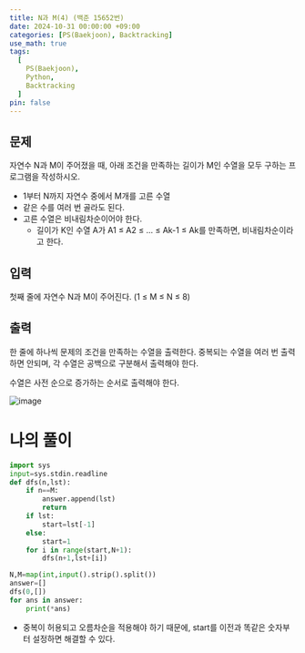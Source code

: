 ```yaml
---
title: N과 M(4) (백준 15652번)
date: 2024-10-31 00:00:00 +09:00
categories: [PS(Baekjoon), Backtracking]
use_math: true
tags:
  [
    PS(Baekjoon),
    Python,
    Backtracking
  ]
pin: false
---
```


## 문제

자연수 N과 M이 주어졌을 때, 아래 조건을 만족하는 길이가 M인 수열을 모두 구하는 프로그램을 작성하시오.

- 1부터 N까지 자연수 중에서 M개를 고른 수열
- 같은 수를 여러 번 골라도 된다.
- 고른 수열은 비내림차순이어야 한다.
    - 길이가 K인 수열 A가 A1 ≤ A2 ≤ ... ≤ Ak-1 ≤ Ak를 만족하면, 비내림차순이라고 한다.

## 입력

첫째 줄에 자연수 N과 M이 주어진다. (1 ≤ M ≤ N ≤ 8)

## 출력

한 줄에 하나씩 문제의 조건을 만족하는 수열을 출력한다. 중복되는 수열을 여러 번 출력하면 안되며, 각 수열은 공백으로 구분해서 출력해야 한다.

수열은 사전 순으로 증가하는 순서로 출력해야 한다.

![image](https://github.com/user-attachments/assets/6f617f39-b4e6-412f-817e-106a51fa41c2)

# 나의 풀이

```python
import sys
input=sys.stdin.readline
def dfs(n,lst):
    if n==M:
        answer.append(lst)
        return
    if lst:
        start=lst[-1]
    else:
        start=1
    for i in range(start,N+1):
        dfs(n+1,lst+[i])

N,M=map(int,input().strip().split())
answer=[]
dfs(0,[])
for ans in answer:
    print(*ans)
```

- 중복이 허용되고 오름차순을 적용해야 하기 때문에, start를 이전과 똑같은 숫자부터 설정하면 해결할 수 있다.